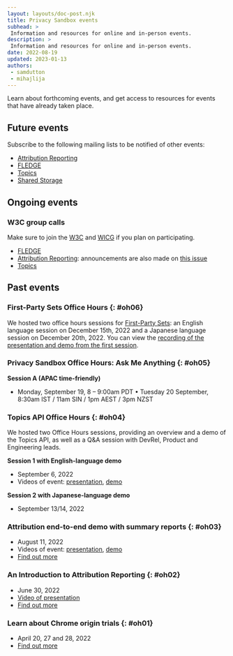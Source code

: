 ```yaml
---
layout: layouts/doc-post.njk
title: Privacy Sandbox events
subhead: >
 Information and resources for online and in-person events.
description: >
 Information and resources for online and in-person events.
date: 2022-08-19
updated: 2023-01-13
authors:
 - samdutton
 - mihajlija
---
```


Learn about forthcoming events, and get access to resources for events that have
already taken place.

## Future events

Subscribe to the following mailing lists to be notified of other events:

* [Attribution Reporting](https://groups.google.com/u/2/a/chromium.org/g/attribution-reporting-api-dev)
* [FLEDGE](https://groups.google.com/u/2/a/chromium.org/g/fledge-api-announce)
* [Topics](https://groups.google.com/u/2/a/chromium.org/g/topics-api-announce)
* [Shared Storage](https://groups.google.com/a/chromium.org/g/shared-storage-api-announcements)

## Ongoing events

### W3C group calls

Make sure to join the [W3C](https://www.w3.org/participate/) and [WICG](https://www.w3.org/community/wicg/) 
if you plan on participating.

* [FLEDGE](https://github.com/WICG/turtledove/tree/main/meetings)
* [Attribution Reporting](https://github.com/WICG/attribution-reporting-api/tree/main/meetings): 
announcements are also made on [this issue](https://github.com/WICG/attribution-reporting-api/issues/80)
* [Topics](https://github.com/patcg-individual-drafts/topics/issues/115#issue-1442748960)

## Past events

### First-Party Sets Office Hours {: #oh06}

We hosted two office hours sessions for [First-Party Sets](/docs/privacy-sandbox/first-party-sets/): an English language session on December 15th, 2022 and a Japanese language session on December 20th, 2022. You can view the [recording of the presentation and demo from the first session](https://drive.google.com/file/d/1riGrGwP5cyz3q4IcDjV5kulOK48OJV2S/view?usp=share_link).

### Privacy Sandbox Office Hours: Ask Me Anything {: #oh05}

**Session A (APAC time-friendly)** 

* Monday, September 19, 8 – 9:00am PDT • Tuesday 20 September, 8:30am IST / 11am SIN / 1pm AEST / 3pm NZST

### Topics API Office Hours {: #oh04}

We hosted two Office Hours sessions, providing an overview and a demo of the Topics API, 
as well as a Q&A session with DevRel, Product and Engineering leads. 

**Session 1 with English-language demo**

* September 6, 2022 
* Videos of event: [presentation](https://drive.google.com/file/d/1831_uKSlTwnSzYNjpp9pkDEniDA_Q9lF), 
[demo](https://drive.google.com/file/d/1dmpMKLJcGNe56M6ECRdRYhuITTv9YUDV)

**Session 2 with Japanese-language demo** 

* September 13/14, 2022

### Attribution end-to-end demo with summary reports {: #oh03}

* August 11, 2022
* Videos of event: [presentation](https://drive.google.com/file/d/18RGEx_mrhDJuMsLUK1BZ0cK5FSZRAAqh/view), 
[demo](https://drive.google.com/file/d/1hmHoM3xyU4eLTJ1dM7_E8x-u6nZgim1O/view)
* [Find out more](https://groups.google.com/a/chromium.org/g/attribution-reporting-api-dev/c/s3QYro6SjeE/m/R6jI9TseAgAJ)

### An Introduction to Attribution Reporting {: #oh02}

* June 30, 2022
* [Video of presentation](https://drive.google.com/file/d/1EVCw6MTz3JIdkno2lICN6q7gNrmZBYGf/view?pli=1)
* [Find out more](https://groups.google.com/u/2/a/chromium.org/g/attribution-reporting-api-dev/c/NLbPwiwj3BE)

### Learn about Chrome origin trials {: #oh01}

* April 20, 27 and 28, 2022
* [Find out more](/blog/privacy-sandbox-office-hours-1/)

